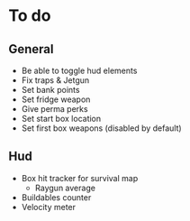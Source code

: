 # **To do**

## **General**

- Be able to toggle hud elements
- Fix traps & Jetgun
- Set bank points
- Set fridge weapon
- Give perma perks
- Set start box location
- Set first box weapons (disabled by default)

## **Hud**

- Box hit tracker for survival map
  - Raygun average
- Buildables counter
- Velocity meter